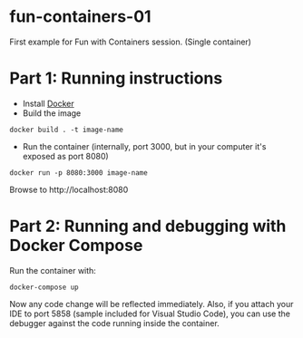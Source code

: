 # fun-containers-01
First example for Fun with Containers session. (Single container)

# Part 1: Running instructions

- Install [Docker](https://www.docker.com/)
- Build the image
```
docker build . -t image-name
```
- Run the container (internally, port 3000, but in your computer it's exposed as port 8080)
```
docker run -p 8080:3000 image-name
```
Browse to http://localhost:8080

# Part 2: Running and debugging with Docker Compose

Run the container with:
```
docker-compose up
```
Now any code change will be reflected immediately. Also, if you attach your IDE to port 5858 (sample included for Visual Studio Code), you can use the debugger against the code running inside the container.